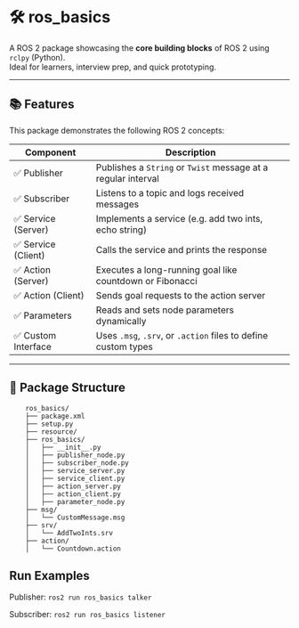 # 🛠️ ros_basics

A ROS 2 package showcasing the **core building blocks** of ROS 2 using `rclpy` (Python).  
Ideal for learners, interview prep, and quick prototyping.

---

## 📚 Features

This package demonstrates the following ROS 2 concepts:

| Component           | Description                                                        |
|---------------------|--------------------------------------------------------------------|
| ✅ Publisher         | Publishes a `String` or `Twist` message at a regular interval      |
| ✅ Subscriber        | Listens to a topic and logs received messages                      |
| ✅ Service (Server)  | Implements a service (e.g. add two ints, echo string)              |
| ✅ Service (Client)  | Calls the service and prints the response                          |
| ✅ Action (Server)   | Executes a long-running goal like countdown or Fibonacci           |
| ✅ Action (Client)   | Sends goal requests to the action server                           |
| ✅ Parameters        | Reads and sets node parameters dynamically                         |
| ✅ Custom Interface  | Uses `.msg`, `.srv`, or `.action` files to define custom types     |

---


## 🧱 Package Structure

```
    ros_basics/
    ├── package.xml
    ├── setup.py
    ├── resource/
    ├── ros_basics/
    │   ├── __init__.py
    │   ├── publisher_node.py
    │   ├── subscriber_node.py
    │   ├── service_server.py
    │   ├── service_client.py
    │   ├── action_server.py
    │   ├── action_client.py
    │   ├── parameter_node.py
    ├── msg/
    │   └── CustomMessage.msg
    ├── srv/
    │   └── AddTwoInts.srv
    ├── action/
    │   └── Countdown.action
```

## Run Examples

Publisher:
``` ros2 run ros_basics talker ```

Subscriber:
``` ros2 run ros_basics listener ```





